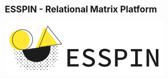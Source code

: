 # ESSPIN - Relational Matrix Platform

<p align="center">
  <img src="public/images/ESSPIN.svg" width="500px" alt="ESSPIN Logo">
</p>

